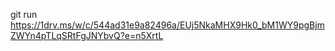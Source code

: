 git run
https://1drv.ms/w/c/544ad31e9a82496a/EUj5NkaMHX9Hk0_bM1WY9pgBjmZWYn4pTLqSRtFgJNYbvQ?e=n5XrtL
